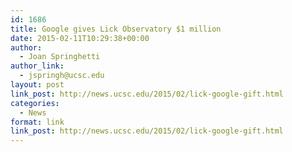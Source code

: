 ```yaml
---
id: 1686
title: Google gives Lick Observatory $1 million
date: 2015-02-11T10:29:38+00:00
author:
  - Joan Springhetti
author_link:
  - jspringh@ucsc.edu
layout: post
link_post: http://news.ucsc.edu/2015/02/lick-google-gift.html
categories:
  - News
format: link
link_post: http://news.ucsc.edu/2015/02/lick-google-gift.html
---
```

